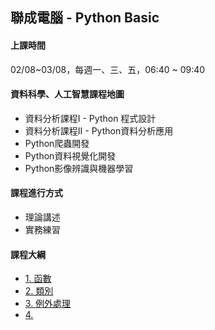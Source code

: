 ## 聯成電腦 - Python Basic

#### 上課時間

02/08~03/08，每週一、三、五，06:40 ~ 09:40


#### 資料科學、人工智慧課程地圖

- 資料分析課程I - Python 程式設計
- 資料分析課程II - Python資料分析應用
- Python爬蟲開發
- Python資料視覺化開發
- Python影像辨識與機器學習

#### 課程進行方式

- 理論講述
- 實務練習

#### 課程大綱
- [1. 函數](http://mirdex.github.io/PythonII_20230208/7.%20函數_Q.slides.html)
- [2. 類別](http://mirdex.github.io/PythonII_20230208/8.%20類別_Q.slides.html)
- [3. 例外處理](http://mirdex.github.io/PythonII_20230208/10.%20例外處理.slides.html)
- [4. ](http://mirdex.github.io/PythonII_20230208/0.%20Python前言(Q).slides.html)
